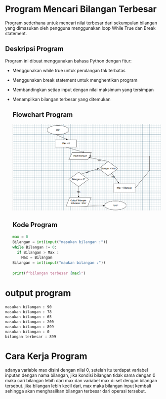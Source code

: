 # Program Mencari Bilangan Terbesar
Program sederhana untuk mencari nilai terbesar dari sekumpulan bilangan yang dimasukan oleh pengguna menggunakan loop 
While True dan Break statement. 
## Deskripsi Program 
Program ini dibuat menggunakan bahasa Python dengan fitur:

- Menggunakan while true untuk perulangan tak terbatas
- Menggunakan break statement untuk menghentikan program
- Membandingkan setiap input dengan nilai maksimum yang tersimpan
- Menampilkan bilangan terbesar yang ditemukan

  ## Flowchart Program
  ![Flowchart](Flowchart.png)

  ## Kode Program
  ```Python
  max = 0
  Bilangan = int(input("masukan bilangan :"))
  while Bilangan != 0:
    if Bilangan > Max :
      Max = Bilangan
  Bilangan = int(input("maukan bilangan :"))

  print(f"bilangan terbesar {max}")
  ```
  

# output program
````
masukan bilangan : 90
masukan bilangan : 78
masukan bilangan : 65
masukan bilangan : 200
masukan bilangan : 899
masukan bilangan : 0
bilangan terbesar : 899
````

# Cara Kerja Program 
adanya variable max disini dengan nilai 0, setelah itu terdapat variabel inputan dengan nama bilangan, jika kondisi
bilangan tidak sama dengan 0 maka cari bilangan lebih dari max dan variabel max di set dengan bilangan tersebut. jika bilangan
lebih kecil dari, max maka bilangan input kembali sehingga akan menghasilkan bilangan terbesar dari operasi tersebut.

